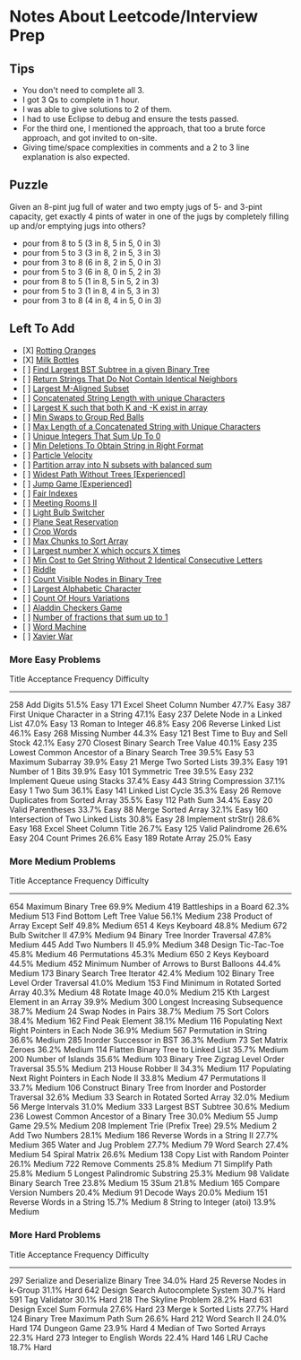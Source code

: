 Notes About Leetcode/Interview Prep
===================================

Tips
----

-   You don't need to complete all 3.
-   I got 3 Qs to complete in 1 hour.
-   I was able to give solutions to 2 of them.
-   I had to use Eclipse to debug and ensure the tests passed.
-   For the third one, I mentioned the approach, that too a brute force
    approach, and got invited to on-site.
-   Giving time/space complexities in comments and a 2 to 3 line
    explanation is also expected.

Puzzle
------

Given an 8-pint jug full of water and two empty jugs of 5- and 3-pint
capacity, get exactly 4 pints of water in one of the jugs by completely
filling up and/or emptying jugs into others?

-   pour from 8 to 5 (3 in 8, 5 in 5, 0 in 3)
-   pour from 5 to 3 (3 in 8, 2 in 5, 3 in 3)
-   pour from 3 to 8 (6 in 8, 2 in 5, 0 in 3)
-   pour from 5 to 3 (6 in 8, 0 in 5, 2 in 3)
-   pour from 8 to 5 (1 in 8, 5 in 5, 2 in 3)
-   pour from 5 to 3 (1 in 8, 4 in 5, 3 in 3)
-   pour from 3 to 8 (4 in 8, 4 in 5, 0 in 3)

Left To Add
-----------

-   \[X\] [Rotting
    Oranges](https://leetcode.com/problems/rotting-oranges/)
-   \[X\] [Milk
    Bottles](https://leetcode.com/discuss/interview-question/707939/Microsoft-or-Azure-or-Milk-Bottles)
-   \[ \] [Find Largest BST Subtree in a given Binary
    Tree](https://www.geeksforgeeks.org/find-the-largest-subtree-in-a-tree-that-is-also-a-bst/)
-   \[ \] [Return Strings That Do Not Contain Identical
    Neighbors](https://leetcode.com/discuss/interview-question/525986/Microsoft-or-OA-2020-or-Return-strings-that-donot-contain-identical-neighbors)
-   \[ \] [Largest M-Aligned
    Subset](https://leetcode.com/discuss/interview-question/525894/Microsoft-or-OA-2020-or-m-aligned-subset)
-   \[ \] [Concatenated String Length with unique
    Characters](https://leetcode.com/discuss/interview-question/401826/)
-   \[ \] [Largest K such that both K and -K exist in
    array](https://leetcode.com/discuss/interview-question/406031/)
-   \[ \] [Min Swaps to Group Red
    Balls](https://leetcode.com/discuss/interview-question/414660/)
-   \[ \] [Max Length of a Concatenated String with Unique
    Characters](https://leetcode.com/problems/maximum-length-of-a-concatenated-string-with-unique-characters/)
-   \[ \] [Unique Integers That Sum Up To
    0](https://leetcode.com/problems/find-n-unique-integers-sum-up-to-zero/)
-   \[ \] [Min Deletions To Obtain String in Right
    Format](https://leetcode.com/discuss/interview-question/421975/)
-   \[ \] [Particle
    Velocity](https://leetcode.com/discuss/interview-question/428272/)
-   \[ \] [Partition array into N subsets with balanced
    sum](https://leetcode.com/discuss/interview-question/430981/)
-   \[ \] [Widest Path Without Trees
    \[Experienced\]](https://leetcode.com/discuss/interview-question/447448/)
-   \[ \] [Jump Game
    \[Experienced\]](https://leetcode.com/discuss/interview-question/451482/)
-   \[ \] [Fair
    Indexes](https://leetcode.com/discuss/interview-question/451422/)
-   \[ \] [Meeting Rooms
    II](https://leetcode.com/problems/meeting-rooms-ii/)
-   \[ \] [Light Bulb
    Switcher](https://leetcode.com/discuss/interview-question/502549/)
-   \[ \] [Plane Seat
    Reservation](https://leetcode.com/discuss/interview-question/492652/)
-   \[ \] [Crop
    Words](https://leetcode.com/discuss/interview-question/507367/)
-   \[ \] [Max Chunks to Sort
    Array](https://leetcode.com/discuss/interview-question/524146/)
-   \[ \] [Largest number X which occurs X
    times](https://leetcode.com/discuss/interview-question/525977/)
-   \[ \] [Min Cost to Get String Without 2 Identical Consecutive
    Letters](https://leetcode.com/discuss/interview-question/558379/)
-   \[ \]
    [Riddle](https://leetcode.com/discuss/interview-question/578315/)
-   \[ \] [Count Visible Nodes in Binary
    Tree](https://leetcode.com/discuss/interview-question/546703/)
-   \[ \] [Largest Alphabetic
    Character](https://leetcode.com/discuss/interview-question/548119/)
-   \[ \] [Count Of Hours
    Variations](https://leetcode.com/discuss/interview-question/645626/)
-   \[ \] [Aladdin Checkers
    Game](https://leetcode.com/discuss/interview-question/654921/)
-   \[ \] [Number of fractions that sum up to
    1](https://leetcode.com/discuss/interview-question/684355/)
-   \[ \] [Word
    Machine](https://leetcode.com/discuss/interview-question/760379/Microsoft-or-OA-2020-or-Word-Machine)
-   \[ \] [Xavier
    War](https://leetcode.com/discuss/interview-question/551198/Microsoft-or-OA-or-Xavier-War(need-help-with-solution))

### More Easy Problems

  Title   Acceptance                                       Frequency   Difficulty
  ------- ------------------------------------------------ ----------- ------------
  258     Add Digits                                       51.5%       Easy
  171     Excel Sheet Column Number                        47.7%       Easy
  387     First Unique Character in a String               47.1%       Easy
  237     Delete Node in a Linked List                     47.0%       Easy
  13      Roman to Integer                                 46.8%       Easy
  206     Reverse Linked List                              46.1%       Easy
  268     Missing Number                                   44.3%       Easy
  121     Best Time to Buy and Sell Stock                  42.1%       Easy
  270     Closest Binary Search Tree Value                 40.1%       Easy
  235     Lowest Common Ancestor of a Binary Search Tree   39.5%       Easy
  53      Maximum Subarray                                 39.9%       Easy
  21      Merge Two Sorted Lists                           39.3%       Easy
  191     Number of 1 Bits                                 39.9%       Easy
  101     Symmetric Tree                                   39.5%       Easy
  232     Implement Queue using Stacks                     37.4%       Easy
  443     String Compression                               37.1%       Easy
  1       Two Sum                                          36.1%       Easy
  141     Linked List Cycle                                35.3%       Easy
  26      Remove Duplicates from Sorted Array              35.5%       Easy
  112     Path Sum                                         34.4%       Easy
  20      Valid Parentheses                                33.7%       Easy
  88      Merge Sorted Array                               32.1%       Easy
  160     Intersection of Two Linked Lists                 30.8%       Easy
  28      Implement strStr()                               28.6%       Easy
  168     Excel Sheet Column Title                         26.7%       Easy
  125     Valid Palindrome                                 26.6%       Easy
  204     Count Primes                                     26.6%       Easy
  189     Rotate Array                                     25.0%       Easy

### More Medium Problems

  Title   Acceptance                                                   Frequency   Difficulty
  ------- ------------------------------------------------------------ ----------- ------------
  654     Maximum Binary Tree                                          69.9%       Medium
  419     Battleships in a Board                                       62.3%       Medium
  513     Find Bottom Left Tree Value                                  56.1%       Medium
  238     Product of Array Except Self                                 49.8%       Medium
  651     4 Keys Keyboard                                              48.8%       Medium
  672     Bulb Switcher II                                             47.9%       Medium
  94      Binary Tree Inorder Traversal                                47.8%       Medium
  445     Add Two Numbers II                                           45.9%       Medium
  348     Design Tic-Tac-Toe                                           45.8%       Medium
  46      Permutations                                                 45.3%       Medium
  650     2 Keys Keyboard                                              44.5%       Medium
  452     Minimum Number of Arrows to Burst Balloons                   44.4%       Medium
  173     Binary Search Tree Iterator                                  42.4%       Medium
  102     Binary Tree Level Order Traversal                            41.0%       Medium
  153     Find Minimum in Rotated Sorted Array                         40.3%       Medium
  48      Rotate Image                                                 40.0%       Medium
  215     Kth Largest Element in an Array                              39.9%       Medium
  300     Longest Increasing Subsequence                               38.7%       Medium
  24      Swap Nodes in Pairs                                          38.7%       Medium
  75      Sort Colors                                                  38.4%       Medium
  162     Find Peak Element                                            38.1%       Medium
  116     Populating Next Right Pointers in Each Node                  36.9%       Medium
  567     Permutation in String                                        36.6%       Medium
  285     Inorder Successor in BST                                     36.3%       Medium
  73      Set Matrix Zeroes                                            36.2%       Medium
  114     Flatten Binary Tree to Linked List                           35.7%       Medium
  200     Number of Islands                                            35.6%       Medium
  103     Binary Tree Zigzag Level Order Traversal                     35.5%       Medium
  213     House Robber II                                              34.3%       Medium
  117     Populating Next Right Pointers in Each Node II               33.8%       Medium
  47      Permutations II                                              33.7%       Medium
  106     Construct Binary Tree from Inorder and Postorder Traversal   32.6%       Medium
  33      Search in Rotated Sorted Array                               32.0%       Medium
  56      Merge Intervals                                              31.0%       Medium
  333     Largest BST Subtree                                          30.6%       Medium
  236     Lowest Common Ancestor of a Binary Tree                      30.0%       Medium
  55      Jump Game                                                    29.5%       Medium
  208     Implement Trie (Prefix Tree)                                 29.5%       Medium
  2       Add Two Numbers                                              28.1%       Medium
  186     Reverse Words in a String II                                 27.7%       Medium
  365     Water and Jug Problem                                        27.7%       Medium
  79      Word Search                                                  27.4%       Medium
  54      Spiral Matrix                                                26.6%       Medium
  138     Copy List with Random Pointer                                26.1%       Medium
  722     Remove Comments                                              25.8%       Medium
  71      Simplify Path                                                25.8%       Medium
  5       Longest Palindromic Substring                                25.3%       Medium
  98      Validate Binary Search Tree                                  23.8%       Medium
  15      3Sum                                                         21.8%       Medium
  165     Compare Version Numbers                                      20.4%       Medium
  91      Decode Ways                                                  20.0%       Medium
  151     Reverse Words in a String                                    15.7%       Medium
  8       String to Integer (atoi)                                     13.9%       Medium

### More Hard Problems

  Title   Acceptance                              Frequency   Difficulty
  ------- --------------------------------------- ----------- ------------
  297     Serialize and Deserialize Binary Tree   34.0%       Hard
  25      Reverse Nodes in k-Group                31.1%       Hard
  642     Design Search Autocomplete System       30.7%       Hard
  591     Tag Validator                           30.1%       Hard
  218     The Skyline Problem                     28.2%       Hard
  631     Design Excel Sum Formula                27.6%       Hard
  23      Merge k Sorted Lists                    27.7%       Hard
  124     Binary Tree Maximum Path Sum            26.6%       Hard
  212     Word Search II                          24.0%       Hard
  174     Dungeon Game                            23.9%       Hard
  4       Median of Two Sorted Arrays             22.3%       Hard
  273     Integer to English Words                22.4%       Hard
  146     LRU Cache                               18.7%       Hard
